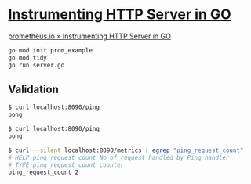 # [Instrumenting HTTP Server in GO](https://prometheus.io/docs/tutorials/instrumenting_http_server_in_go)

[prometheus.io » Instrumenting HTTP Server in GO](https://prometheus.io/docs/tutorials/instrumenting_http_server_in_go)

```bash
go mod init prom_example
go mod tidy
go run server.go
```

## Validation

```bash
$ curl localhost:8090/ping                   
pong

$ curl localhost:8090/ping                   
pong

$ curl --silent localhost:8090/metrics | egrep "ping_request_count"
# HELP ping_request_count No of request handled by Ping handler
# TYPE ping_request_count counter
ping_request_count 2
```


